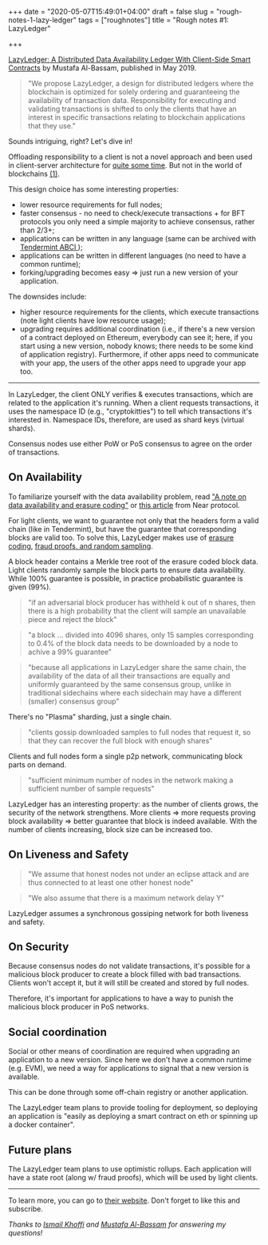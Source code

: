 +++
date = "2020-05-07T15:49:01+04:00"
draft = false
slug = "rough-notes-1-lazy-ledger"
tags = ["roughnotes"]
title = "Rough notes #1: LazyLedger"

+++

[LazyLedger: A Distributed Data Availability Ledger With Client-Side Smart
Contracts](https://arxiv.org/abs/1905.09274) by Mustafa Al-Bassam, published in
May 2019.

<!--more-->

> "We propose LazyLedger, a design for distributed ledgers where the blockchain is optimized for solely ordering and guaranteeing the availability of transaction data. Responsibility for executing and validating transactions is shifted to only the clients that have an interest in specific transactions relating to blockchain applications that they use."

Sounds intriguing, right? Let's dive in!

Offloading responsibility to a client is not a novel approach and been used in
client-server architecture for [quite some
time](https://en.wikipedia.org/wiki/Fat_client). But not in the world of
blockchains [(1)][1].

This design choice has some interesting properties:

- lower resource requirements for full nodes;
- faster consensus - no need to check/execute transactions + for BFT protocols you only need a simple majority to achieve consensus, rather than 2/3+;
- applications can be written in any language (same can be archived with
  [Tendermint ABCI
  ](https://docs.tendermint.com/master/introduction/what-is-tendermint.html#intro-to-abci));
- applications can be written in different languages (no need to have a common
  runtime);
- forking/upgrading becomes easy => just run a new version of your application.

The downsides include:

- higher resource requirements for the clients, which execute transactions (note light clients have low resource usage);
- upgrading requires additional coordination (i.e., if there's a new version of a contract deployed on Ethereum, everybody can see it; here, if you start using a new version, nobody knows; there needs to be some kind of application registry). Furthermore, if other apps need to communicate with your app, the users of the other apps need to upgrade your app too.

---

In LazyLedger, the client ONLY verifies & executes transactions, which are
related to the application it's running. When a client requests transactions,
it uses the namespace ID (e.g., "cryptokitties") to tell which transactions
it's interested in. Namespace IDs, therefore, are used as shard keys (virtual
shards).

Consensus nodes use either PoW or PoS consensus to agree on the order of
transactions.

## On Availability

To familiarize yourself with the data availability problem, read ["A note on
data availability and erasure
coding"](https://github.com/ethereum/research/wiki/A-note-on-data-availability-and-erasure-coding)
or [this
article](https://medium.com/nearprotocol/unsolved-problems-in-blockchain-sharding-2327d6517f43)
from Near protocol.

For light clients, we want to guarantee not only that the headers form a valid
chain (like in Tendermint), but have the guarantee that corresponding blocks
are valid too. To solve this, LazyLedger makes use of [erasure coding][2],
[fraud proofs, and random sampling][3].

A block header contains a Merkle tree root of the erasure coded block data.
Light clients randomly sample the block parts to ensure data availability.
While 100% guarantee is possible, in practice probabilistic guarantee is given
(99%).

> "if an adversarial block producer has withheld k out of n shares, then there is a high probability that the client will sample an unavailable piece and reject the block"

> "a block ... divided into 4096 shares, only 15 samples corresponding to 0.4% of the block data needs to be downloaded by a node to achive a 99% guarantee"

> "because all applications in LazyLedger share the same chain, the availability of the data of all their transactions are equally and uniformly guaranteed by the same consensus group, unlike in traditional sidechains where each sidechain may have a different (smaller) consensus group"

There's no "Plasma" sharding, just a single chain.

> "clients gossip downloaded samples to full nodes that request it, so that they can recover the full block with enough shares"

Clients and full nodes form a single p2p network, communicating block parts on demand.

> "sufficient minimum number of nodes in the network making a sufficient number of sample requests"

LazyLedger has an interesting property: as the number of clients grows, the
security of the network strengthens. More clients => more requests proving
block availability => better guarantee that block is indeed available. With the
number of clients increasing, block size can be increased too.

## On Liveness and Safety

> "We assume that honest nodes not under an eclipse attack and are thus connected to at least one other honest node"

> "We also assume that there is a maximum network delay Y"

LazyLedger assumes a synchronous gossiping network for both liveness and
safety.

## On Security

Because consensus nodes do not validate transactions, it's possible for a
malicious block producer to create a block filled with bad transactions.
Clients won't accept it, but it will still be created and stored by full nodes.

Therefore, it's important for applications to have a way to punish the
malicious block producer in PoS networks.

## Social coordination

Social or other means of coordination are required when upgrading an
application to a new version. Since here we don't have a common runtime (e.g.
EVM), we need a way for applications to signal that a new version is available.

This can be done through some off-chain registry or another application.

The LazyLedger team plans to provide tooling for deployment, so deploying an
application is "easily as deploying a smart contract on eth or spinning
up a docker container".

## Future plans

The LazyLedger team plans to use optimistic rollups. Each application will have
a state root (along w/ fraud proofs), which will be used by light clients.

---

To learn more, you can go to [their website](https://lazyledger.io/). Don't
forget to like this and subscribe.

_Thanks to [Ismail Khoffi](https://twitter.com/KreuzUQuer) and [Mustafa
Al-Bassam](https://twitter.com/musalbas) for answering my questions!_

[1]: <https://www.cs.cornell.edu/lorenzo/papers/sosp03.pdf> "Separating Agreement from Execution for Byzantine Fault Tolerant Services"
[2]: https://en.wikipedia.org/wiki/Erasure_code
[3]: <https://arxiv.org/pdf/1809.09044.pdf> "Fraud and Data Availability Proofs: Maximising Light Client Security and Scaling Blockchains with Dishonest Majorities"
